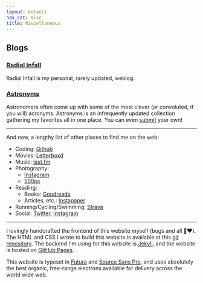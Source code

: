 ```yaml
---
layout: default
nav_cat: misc
title: Miscellaneous
---
```


## Blogs

### [Radial Infall](http://radialinfall.com)
Radial Infall is my personal, rarely updated, weblog.


### [Astronyms](http://astronyms.net/)
Astronomers often come up with some of the most clever (or convoluted, if you will) acronyms. Astronyms is an infrequently updated collection gathering my favorites all in one place. You can even [submit](http://astronyms.net/submit) your own!

---

And now, a lengthy list of other places to find me on the web:

* Coding: [Github](https://github.com/abhimat)
* Movies: [Letterboxd](http://letterboxd.com/abhimat/)
* Music: [last.fm](http://last.fm/user/abhimatgautam)
* Photography:
	* [Instagram](https://www.instagram.com/abhimatphoto/)
	* [500px](https://500px.com/abhimat)
* Reading:
	* Books: [Goodreads](https://www.goodreads.com/user/show/4882528-abhimat)
	* Articles, etc.: [Instapaper](http://instapaper.com/p/abhimat)
* Running/Cycling/Swimming: [Strava](https://www.strava.com/athletes/2497917)
* Social: [Twitter](http://twitter.com/abhimatgautam), [Instagram](https://www.instagram.com/abhimat)

---

I lovingly handcrafted the frontend of this website myself (bugs and all 🐞❤️). The HTML and CSS I wrote to build this website is available at this [git repository](https://github.com/abhimat/abhimat.github.io). The backend I'm using for this website is [Jekyll](https://jekyllrb.com), and the website is hosted on [GitHub Pages](https://pages.github.com).

This website is typeset in [Futura](https://en.wikipedia.org/wiki/Futura_(typeface)) and [Source Sans Pro](https://en.wikipedia.org/wiki/Source_Sans_Pro), and uses absolutely the best organic, free-range electrons available for delivery across the world wide web.